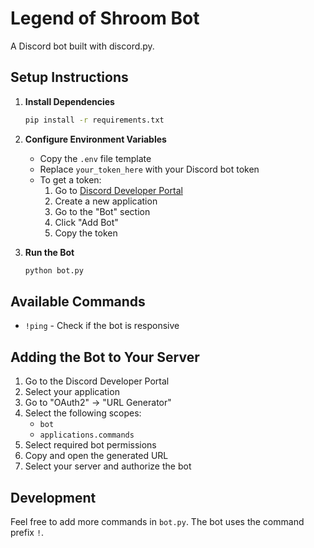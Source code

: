 # Legend of Shroom Bot

A Discord bot built with discord.py.

## Setup Instructions

1. **Install Dependencies**
   ```bash
   pip install -r requirements.txt
   ```

2. **Configure Environment Variables**
   - Copy the `.env` file template
   - Replace `your_token_here` with your Discord bot token
   - To get a token:
     1. Go to [Discord Developer Portal](https://discord.com/developers/applications)
     2. Create a new application
     3. Go to the "Bot" section
     4. Click "Add Bot"
     5. Copy the token

3. **Run the Bot**
   ```bash
   python bot.py
   ```

## Available Commands
- `!ping` - Check if the bot is responsive

## Adding the Bot to Your Server
1. Go to the Discord Developer Portal
2. Select your application
3. Go to "OAuth2" → "URL Generator"
4. Select the following scopes:
   - `bot`
   - `applications.commands`
5. Select required bot permissions
6. Copy and open the generated URL
7. Select your server and authorize the bot

## Development
Feel free to add more commands in `bot.py`. The bot uses the command prefix `!`. 